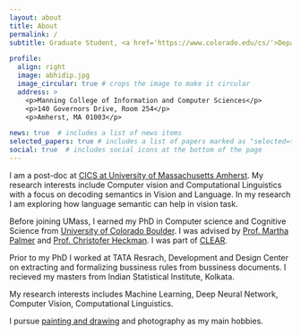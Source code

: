 ```yaml
---
layout: about
title: About
permalink: /
subtitle: Graduate Student, <a href='https://www.colorado.edu/cs/'>Department of Computer Science</a>, <a href='https://www.colorado.edu/lab/clear/nlp-cu-boulder'>CU Boulder</a>

profile:
  align: right
  image: abhidip.jpg
  image_circular: true # crops the image to make it circular
  address: >
    <p>Manning College of Information and Computer Sciences</p>
    <p>140 Governors Drive, Room 254</p>
    <p>Amherst, MA 01003</p>

news: true  # includes a list of news items
selected_papers: true # includes a list of papers marked as "selected={true}"
social: true  # includes social icons at the bottom of the page
---
```

I am a post-doc at [CICS at University of Massachusetts Amherst](https://www.cics.umass.edu/). My research interests include Computer vision and Computational Linguistics with a focus on decoding semantics in Vision and Language. In my research I am exploring how language semantic can help in vision task.

Before joining UMass, I earned my PhD in Computer science and Cognitive Science from [University of Colorado Boulder](https://www.colorado.edu/cs/). I was advised by [Prof. Martha Palmer](https://www.colorado.edu/faculty/palmer-martha/) and [Prof. Christofer Heckman](http://www.ristoffer.ch/). I was part of [CLEAR](https://www.colorado.edu/lab/clear/).

Prior to my PhD I worked at TATA Resrach, Development and Design Center on extracting and formalizing bussiness rules from bussiness documents. I recieved my masters from Indian Statistical Institute, Kolkata.

My research interests includes Machine Learning, Deep Neural Network, Computer Vision, Computational Linguistics.

I pursue [painting and drawing](/drawings/) and photography as my main hobbies.
